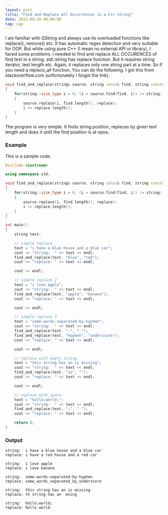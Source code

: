 ```yaml
---
layout: post
title: "Find and Replace All Occurrences in a C++ String"
date: 2012-09-20 08:00:00
tag: cpp
---
```


I am familiar with QString and always use its overloaded functions like
replace(), remove() etc. It has automatic regex detection and very suitable
for OOP. But while using pure C++ (I mean no external API or library), I faced
some problems. I needed to find and replace ALL OCCURENCES of find text in a
string. std::string has replace function. But it requires string iterator,
text length etc. Again, it replaces only one string part at a time. So if you
need a replace_all function, You can do the following. I got this from
stackoverflow.com (unfortunately I forgot the link).


```cpp
void find_and_replace(string& source, string const& find, string const& replace)
{
    for(string::size_type i = 0; (i = source.find(find, i)) != string::npos;)
    {
        source.replace(i, find.length(), replace);
        i += replace.length();
    }
}
```

The program is very simple. It finds string position, replaces by given text
length and does it until the find position is at npos.

###  Example

This is a sample code.

```cpp
#include <iostream>

using namespace std;

void find_and_replace(string& source, string const& find, string const& replace)
{
    for(string::size_type i = 0; (i = source.find(find, i)) != string::npos;)
    {
        source.replace(i, find.length(), replace);
        i += replace.length();
    }
}

int main()
{
    string text;

    // simple replace
    text = "i have a blue house and a blue car";
    cout << "string:  " << text << endl;
    find_and_replace(text, "blue", "red");
    cout << "replace: " << text << endl;

    cout << endl;

    // simple replace 2
    text = "i love apple";
    cout << "string:  " << text << endl;
    find_and_replace(text, "apple", "banana");
    cout << "replace: " << text << endl;

    cout << endl;

    // simple replace 3
    text = "some-words-separated-by-hyphen";
    cout << "string:  " << text << endl;
    find_and_replace(text, "-", "_");
    find_and_replace(text, "hyphen", "underscore");
    cout << "replace: " << text << endl;

    cout << endl;

    // replace with empty string
    text = "this string has an is missing";
    cout << "string:  " << text << endl;
    find_and_replace(text, "is", "");
    cout << "replace: " << text << endl;

    cout << endl;

    // replace with space
    text = "hello;world;";
    cout << "string:  " << text << endl;
    find_and_replace(text, ";", " ");
    cout << "replace: " << text << endl;

    return 0;
}
```

###  Output

```
string:  i have a blue house and a blue car
replace: i have a red house and a red car

string:  i love apple
replace: i love banana

string:  some-words-separated-by-hyphen
replace: some_words_separated_by_underscore

string:  this string has an is missing
replace: th string has an  msing

string:  hello;world;
replace: hello world 
```
